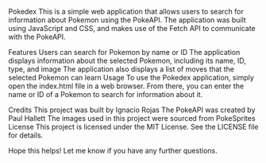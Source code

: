 Pokedex
This is a simple web application that allows users to search for information about Pokemon using the PokeAPI. The application was built using JavaScript and CSS, and makes use of the Fetch API to communicate with the PokeAPI.

Features
Users can search for Pokemon by name or ID
The application displays information about the selected Pokemon, including its name, ID, type, and image
The application also displays a list of moves that the selected Pokemon can learn
Usage
To use the Pokedex application, simply open the index.html file in a web browser. From there, you can enter the name or ID of a Pokemon to search for information about it.

Credits
This project was built by Ignacio Rojas
The PokeAPI was created by Paul Hallett
The images used in this project were sourced from PokeSprites
License
This project is licensed under the MIT License. See the LICENSE file for details.

Hope this helps! Let me know if you have any further questions.